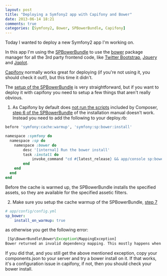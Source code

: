 ```yaml
---
layout: post
title: "Deploying a Symfony2 app with Capifony and Bower"
date: 2013-06-14 18:21
comments: true
categories: [Symfony2, Bower, SPBowerBundle, Capifony]
---
```


Today I wanted to deploy a new Symfony2 app I'm working on. 

In this app I'm using the [SPBowerBundle](https://github.com/Spea/SpBowerBundle) to use the [bower](https://github.com/bower/bower) package manager for all the 3rd party frontend code, like [Twitter Bootstrap](http://twitter.github.io/bootstrap/), [Jquery](http://jquery.org) and [Jqplot](http://www.jqplot.com). 

[Capifony](http://capifony.org) normally works great for deploying (if you're not using it, you should check it out!), but this time it didn't.   

The [setup of the SPBowerBundle](https://github.com/Spea/SpBowerBundle/blob/master/Resources/doc/index.md) is very straightforward, but if you want to deploy it with capifony you need to setup a few things that aren't really obvious. 

1. As Capifony by default does [not run the scripts](http://capifony.org/cookbook/composer-vendors.html) included by Composer, [step 6 of the SPBowerBundle](https://github.com/Spea/SpBowerBundle/blob/master/Resources/doc/index.md#step-6-add-composer-scripts-for-automatic-update-of-dependencies) of the installation manual doesn't work. 
Instead you need to add the following to your deploy.rb:
``` ruby /app/config/deploy.rb 
before 'symfony:cache:warmup', 'symfony:sp:bower:install'

namespace :symfony do
  namespace :sp do
  	namespace :bower do
    	desc '[internal] Run the bower install'
    	task :install do
    		invoke_command "cd #{latest_release} && app/console sp:bower:install --env=prod", :via => run_method
    	end
    end
  end
end
```
Before the cache is warmed up, the SPBowerBundle installs the specified assets, so they are available for the specified assetic filters. 

2. Make sure you setup the cache warmup of the SPBowerBundle, [step 7](https://github.com/Spea/SpBowerBundle/blob/master/Resources/doc/index.md#step-7-installing-dependencies-on-every-cache-warmup) 
``` yml app/config/config.yml 
# app/config/config.yml
sp_bower:
    install_on_warmup: true
```    
as otherwise you get the following error: 

``` php
 [Sp\BowerBundle\Bower\Exception\MappingException]
Bower returned an invalid dependency mapping. This mostly happens when the dependencies are not yet installed or if you are using an old version of bower.
```

If you did that, and you still get the above mentioned exception, copy your components.json to your server and try a bower install on it. If that works, it's a configuration issue in capifony, if not, then you should check your bower install. 
